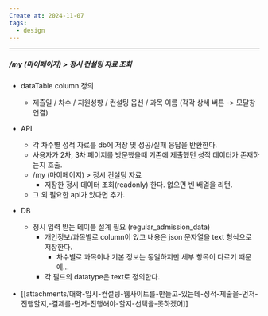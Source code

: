 ```yaml
---
Create at: 2024-11-07
tags:
  - design
---
```

---

##### /my (마이페이지) > 정시 컨설팅 자료 조회
- dataTable column 정의
	- 제출일 / 차수 / 지원성향 / 컨설팅 옵션 / 과목 이름 (각각 상세 버튼 -> 모달창 연결)

- API
	- 각 차수별 성적 자료를 db에 저장 및 성공/실패 응답을 반환한다.
	- 사용자가 2차, 3차 페이지를 방문했을때 기존에 제출했던 성적 데이터가 존재하는지 호출.
	- /my (마이페이지) > 정시 컨설팅 자료
		- 저장한 정시 데이터 조회(readonly) 한다. 없으면 빈 배열을 리턴.
	- 그 외 필요한 api가 있다면 추가.

- DB
	- 정시 입력 받는 테이블 설계 필요 (regular_admission_data)
		- 개인정보/과목별로 column이 있고 내용은 json 문자열을 text 형식으로 저장한다.
			- 차수별로 과목이나 기본 정보는 동일하지만 세부 항목이 다르기 때문에...
		- 각 필드의 datatype은 text로 정의한다.

- [[attachments/대학-입시-컨설팅-웹사이트를-만들고-있는데-성적-제출을-먼저-진행할지,-결제를-먼저-진행해야-할지-선택을-못하겠어]]